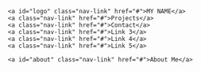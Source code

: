 

         <a id="logo" class="nav-link" href="#">MY NAME</a>
         <a class="nav-link" href="#">Projects</a>
         <a class="nav-link" href="#">Contact</a>
         <a class="nav-link" href="#">Link 3</a>
         <a class="nav-link" href="#">Link 4</a>
         <a class="nav-link" href="#">Link 5</a>

         <a id="about" class="nav-link" href="#">About Me</a>
   
